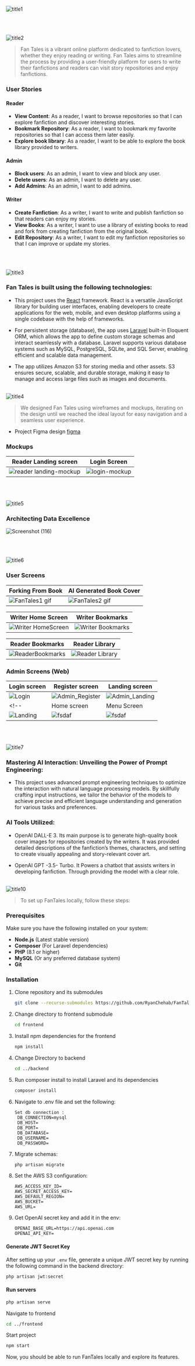 ![title1](https://github.com/user-attachments/assets/96aa4f36-f29b-40f5-b682-d70fd9738ba9)

<br><br>

<!-- project philosophy -->
![title2](https://github.com/user-attachments/assets/92f01b88-8642-4c5e-be0b-29ec81677118)

> Fan Tales is a vibrant online platform dedicated to fanfiction lovers, whether they enjoy reading or writing. 
> Fan Tales aims to streamline the process by providing a user-friendly platform for users to write their fanfictions and readers can visit story repositories and enjoy fanfictions.

### User Stories

#### Reader
- **View Content**: As a reader, I want to browse repositories so that I can explore fanfiction and discover interesting stories.
- **Bookmark Repository**: As a reader, I want to bookmark my favorite repositories so that I can access them later easily.
- **Explore book library**: As a reader, I want to be able to explore the book library provided to writers.

#### Admin
- **Block users**: As an admin, I want to view and block any user.
- **Delete users**: As an admin, I want to delete any user.
- **Add Admins**: As an admin, I want to add admins.

#### Writer
- **Create Fanfiction**: As a writer, I want to write and publish fanfiction so that readers can enjoy my stories.
- **View Books**: As a writer, I want to use a library of existing books to read and fork from creating fanfiction from the original book.
- **Edit Repository**: As a writer, I want to edit my fanfiction repositories so that I can improve or update my stories.


<br><br>
<!-- Tech stack -->
![title3](https://github.com/user-attachments/assets/45e06481-e2a1-45c7-8f07-dad81d0fc32e)

###  Fan Tales is built using the following technologies:

- This project uses the [React](https://react.dev/) framework. React is a versatile JavaScript library for building user interfaces, enabling developers to create applications for the web, mobile, and even desktop platforms using a single codebase with the help of frameworks.

- For persistent storage (database), the app uses [Laravel](https://laravel.com/) built-in Eloquent ORM, which allows the app to define custom storage schemas and interact seamlessly with a database. Laravel supports various database systems such as MySQL, PostgreSQL, SQLite, and SQL Server, enabling efficient and scalable data management.

- The app utilizes Amazon S3 for storing media and other assets. S3 ensures secure, scalable, and durable storage, making it easy to manage and access large files such as images and documents.
<br><br>
<!-- UI UX -->
![title4](https://github.com/user-attachments/assets/4e19d9a8-8160-4747-94ae-8122040e5c6f)


> We designed Fan Tales using wireframes and mockups, iterating on the design until we reached the ideal layout for easy navigation and a seamless user experience.

- Project Figma design [figma](https://www.figma.com/design/GTn0ioD06t7FcmZWP8nozF/FanTales?node-id=0-1&node-type=canvas&t=8TJPUpsIxGuCbiBE-0)


### Mockups
| Reader Landing screen  | Login Screen | 
| ---| ---|
| ![reader landing-mockup](https://github.com/user-attachments/assets/830aebe7-daaf-4e1f-9fa8-2018b667668e) |![login-mockup](https://github.com/user-attachments/assets/f317e92f-4fe4-4fcd-9989-ad9d57faf330) | 



<br><br>

<!-- Database Design -->
![title5](https://github.com/user-attachments/assets/f20d8d23-a683-498e-a2fb-fd6e9a7b8c62)

###  Architecting Data Excellence

<!-- - Insert ER Diagram here -->
![Screenshot (116)](https://github.com/user-attachments/assets/8abd0ef7-fd88-4fd9-8ad9-977e14c42410)



<br><br>


<!-- Implementation -->
![title6](https://github.com/user-attachments/assets/426380c6-b044-433a-8a5f-27b8af25925a)

 
### User Screens

| **Forking From Book**                          | **AI Generated Book Cover**                       |
|------------------------------------------------|--------------------------------------------------|
| ![FanTales1 gif](https://github.com/user-attachments/assets/f6d2c79c-d18f-468e-b914-ebace14031d3) | ![FanTales2 gif](https://github.com/user-attachments/assets/d00bec51-5a64-4f8b-883a-9c63c13e134f) |

| **Writer Home Screen**                         | **Writer Bookmarks**                              |
|------------------------------------------------|--------------------------------------------------|
| ![Writer HomeScreen](https://github.com/user-attachments/assets/64176ba7-2fe8-48e9-a68f-be979934c6b8) | ![Writer Bookmarks](https://github.com/user-attachments/assets/6397f5ae-f5d4-416f-8fa8-cb1f3525646d) |

| **Reader Bookmarks**                           | **Reader Library**                               |
|------------------------------------------------|--------------------------------------------------|
| ![ReaderBookmarks](https://github.com/user-attachments/assets/e66f9848-1015-44b1-947f-0fd390d82844) | ![Reader Library](https://github.com/user-attachments/assets/f532ff8a-3d25-4afc-8676-1197a0075eb3) |


### Admin Screens (Web)
| Login screen  | Register screen |  Landing screen |
| ---| ---| ---|
| ![Login](https://github.com/user-attachments/assets/f7abb72d-d09f-4784-9fde-52a524c420ff) |![Admin_Register](https://github.com/user-attachments/assets/f3ebeb45-3de3-4d2f-93f9-8fae84bbfaa5)|![Admin_Landing](https://github.com/user-attachments/assets/12630435-a1cc-4510-b67b-90d7ab222a3f) |
<!--| Home screen  | Menu Screen | Order Screen |
| ![Landing](./readme/demo/1440x1024.png) | ![fsdaf](./readme/demo/1440x1024.png) | ![fsdaf](./readme/demo/1440x1024.png) | -->

<br><br>


<!-- Prompt Engineering -->
![title7](https://github.com/user-attachments/assets/a674fbb0-04c1-479f-9323-e68f8a25ff32)

###  Mastering AI Interaction: Unveiling the Power of Prompt Engineering:

- This project uses advanced prompt engineering techniques to optimize the interaction with natural language processing models. By skillfully crafting input instructions, we tailor the behavior of the models to achieve precise and efficient language understanding and generation for various tasks and preferences.

###  AI Tools Utilized:

- OpenAI DALL-E 3. Its main purpose is to generate high-quality book cover images for repositories created by the writers. It was provided  detailed descriptions of the fanfiction’s themes, characters, and setting to create visually appealing and story-relevant cover art.

- OpenAI GPT -3.5- Turbo. It Powers a chatbot that assists writers in developing fanfiction. Through providing the model with a clear role.
<br><br>

<!-- AWS Deployment -->
<!--![title8](https://github.com/user-attachments/assets/3cd2cdbf-a7ec-4c2f-b024-d025f5ac7428)

###  Efficient AI Deployment: Unleashing the Potential with AWS Integration:

- This project leverages AWS deployment strategies to seamlessly integrate and deploy natural language processing models. With a focus on scalability, reliability, and performance, we ensure that AI applications powered by these models deliver robust and responsive solutions for diverse use cases.

<br><br>-->

<!-- Unit Testing -->
<!--![title9](https://github.com/user-attachments/assets/e92348cd-1c82-4341-bec1-a23ef6ce060b)

###  Precision in Development: Harnessing the Power of Unit Testing:

- This project employs rigorous unit testing methodologies to ensure the reliability and accuracy of code components. By systematically evaluating individual units of the software, we guarantee a robust foundation, identifying and addressing potential issues early in the development process.

<br><br>-->


<!-- How to run -->
![title10](https://github.com/user-attachments/assets/bceaf61a-125c-490b-9e2d-f86da36e0393)

> To set up FanTales locally, follow these steps:

### Prerequisites

Make sure you have the following installed on your system:
- **Node.js** (Latest stable version)
- **Composer** (For Laravel dependencies)
- **PHP** (8.1 or higher)
- **MySQL** (Or any preferred database system)
- **Git**

### Installation

1. Clone repository and its submodules
   ```sh
   git clone --recurse-submodules https://github.com/RyanChehab/FanTales.git
   ```
2. Change directory to frontend submodule
   
   ```sh
   cd frontend
   ```
   
3. Install npm dependencies for the frontend
   
   ```sh
   npm install
   ```
   
4. Change Directory to backend

   ```sh
   cd ../backend
   ```
5. Run composer install to install Laravel and its dependencies

   ```sh
   composer install
   ```
6. Navigate to .env file and set the following:
     ```
     Set db connection :
      DB_CONNECTION=mysql
      DB_HOST=
      DB_PORT=
      DB_DATABASE=
      DB_USERNAME=
      DB_PASSWORD=

8. Migrate schemas:

   ```sh
   php artisan migrate
   ```
9. Set the AWS S3 configuration:
   ```
   AWS_ACCESS_KEY_ID=
   AWS_SECRET_ACCESS_KEY=
   AWS_DEFAULT_REGION=
   AWS_BUCKET=
   AWS_URL=

10. Get OpenAI secret key and add it in the env:
    ```
    OPENAI_BASE_URL=https://api.openai.com
    OPENAI_API_KEY=

#### Generate JWT Secret Key
After setting up your `.env` file, generate a unique JWT secret key by running the following command in the backend directory:

```sh
php artisan jwt:secret
```
#### Run servers

```sh
php artisan serve
```
Navigate to frontend

```sh
cd ../frontend
```
Start project 

```sh
npm start 
```

Now, you should be able to run FanTales locally and explore its features.

